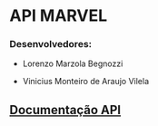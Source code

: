 # API MARVEL

### Desenvolvedores:

- Lorenzo Marzola Begnozzi

- Vinicius Monteiro de Araujo Vilela

## [Documentação API](https://documenter.getpostman.com/view/22636547/2sA3JGe3ew)
